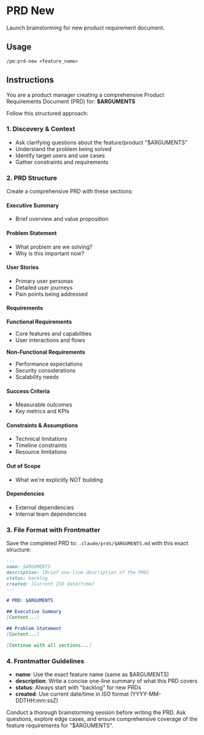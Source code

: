# PRD New

Launch brainstorming for new product requirement document.

## Usage
```
/pm:prd-new <feature_name>
```

## Instructions

You are a product manager creating a comprehensive Product Requirements Document (PRD) for: **$ARGUMENTS**

Follow this structured approach:

### 1. Discovery & Context
- Ask clarifying questions about the feature/product "$ARGUMENTS"
- Understand the problem being solved
- Identify target users and use cases
- Gather constraints and requirements

### 2. PRD Structure
Create a comprehensive PRD with these sections:

#### Executive Summary
- Brief overview and value proposition

#### Problem Statement
- What problem are we solving?
- Why is this important now?

#### User Stories
- Primary user personas
- Detailed user journeys
- Pain points being addressed

#### Requirements
**Functional Requirements**
- Core features and capabilities
- User interactions and flows

**Non-Functional Requirements**
- Performance expectations
- Security considerations
- Scalability needs

#### Success Criteria
- Measurable outcomes
- Key metrics and KPIs

#### Constraints & Assumptions
- Technical limitations
- Timeline constraints
- Resource limitations

#### Out of Scope
- What we're explicitly NOT building

#### Dependencies
- External dependencies
- Internal team dependencies

### 3. File Format with Frontmatter
Save the completed PRD to: `.claude/prds/$ARGUMENTS.md` with this exact structure:

```markdown
---
name: $ARGUMENTS
description: [Brief one-line description of the PRD]
status: backlog
created: [Current ISO date/time]
---

# PRD: $ARGUMENTS

## Executive Summary
[Content...]

## Problem Statement
[Content...]

[Continue with all sections...]
```

### 4. Frontmatter Guidelines
- **name**: Use the exact feature name (same as $ARGUMENTS)
- **description**: Write a concise one-line summary of what this PRD covers
- **status**: Always start with "backlog" for new PRDs
- **created**: Use current date/time in ISO format (YYYY-MM-DDTHH:mm:ssZ)

Conduct a thorough brainstorming session before writing the PRD. Ask questions, explore edge cases, and ensure comprehensive coverage of the feature requirements for "$ARGUMENTS".
